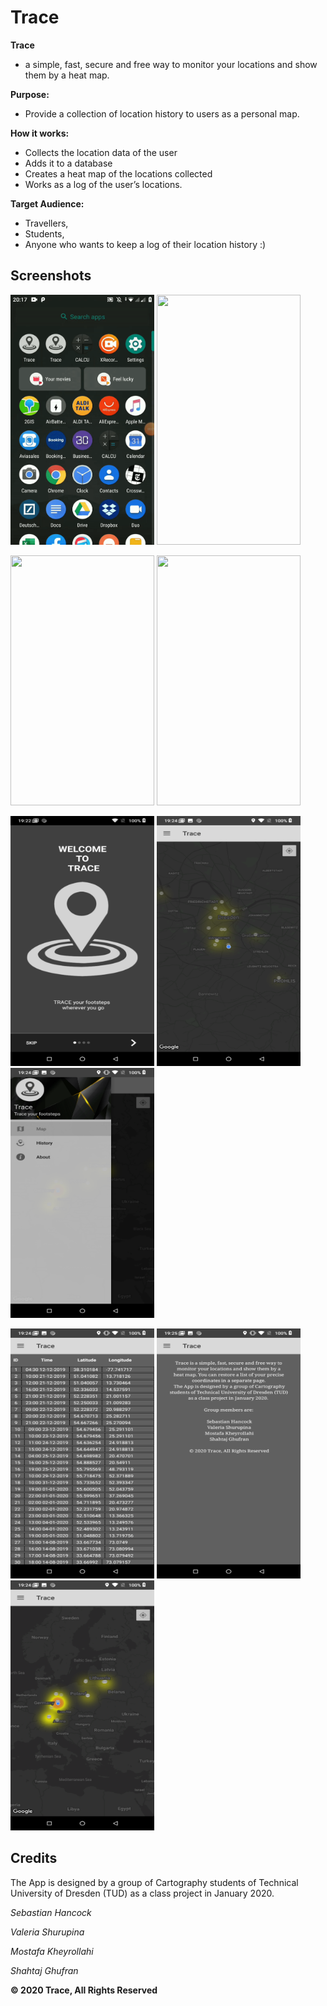 # Trace
**Trace** 
* a simple, fast, secure and free way to monitor your locations and show them by a heat map. 



**Purpose:**
* Provide a collection of location history to users as a personal map.

**How it works:**
* Collects the location data of the user
* Adds it to a database
* Creates a heat map of the locations collected
* Works as a log of the user’s locations.


**Target Audience:**
* Travellers, 
* Students, 
* Anyone who wants to keep a log of their location history :)

## Screenshots
<img src="screenshots/Slides.gif" width="230" height="400" />   <img src="screenshots/MapFragmentCity.gif" width="230" height="400" />

<img src="screenshots/HistoryAboutFragment.gif" width="230" height="400" />   <img src="screenshots/MapFragmentWorld.gif" width="230" height="400" />  

<img src="screenshots/IntroSlide.png" width="230" height="400" /> <img src="screenshots/MapFragmentCity.png" width="230" height="400" /> <img src="screenshots/NavigationDrawer.png" width="230" height="400" />

<img src="screenshots/HistoryFragment.png" width="230" height="400" /> <img src="screenshots/AboutFragment.png" width="230" height="400" /> <img src="screenshots/MapFragmentEurope.png" width="230" height="400" />


## Credits
The App is designed by a group of Cartography students of Technical University of Dresden (TUD) as a class project in January 2020.

*Sebastian Hancock*

*Valeria Shurupina*

*Mostafa Kheyrollahi*

*Shahtaj Ghufran*

**© 2020 Trace, All Rights Reserved**
